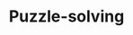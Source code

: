 ---
title: Puzzle-solving
layout: genome-project/gene
planted: 2023-11-05T05:36:20Z
tended: 2023-11-05T05:36:20Z
status: seedling
---